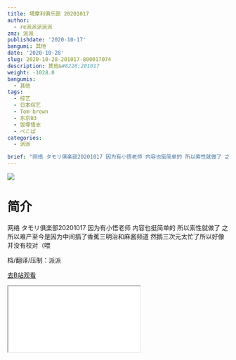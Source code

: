 ```yaml
---
title: 塔摩利俱乐部 20201017
author:
  - re派派派派派
zmz: 派派
publishdate: '2020-10-17'
bangumi: 其他
date: '2020-10-28'
slug: 2020-10-28-201017-800017074
description: 其他&#8226;201017
weight: -1028.0
bangumis:
  - 其他
tags:
  - 综艺
  - 日本综艺
  - Tom brown
  - 东京03
  - 饭塚悟志
  - ぺこぱ
categories:
  - 派派

brief: "网络 タモリ俱楽部20201017 因为有小悟老师 内容也挺简单的 所以索性就做了 之所以难产至今是因为中间插了香蕉三明治和麻酱频道 然鹅三次元太忙了所以好像并没有校对（喂 档/翻译/压制：派派"
---
```

![](https://raw.githubusercontent.com/tcgriffith/owaraisite/master/static/tmpimg/4edb4a7489bc0962a468cc98cee539f0f2f5e224.jpg.480.jpg)
# 简介  
网络 タモリ俱楽部20201017
因为有小悟老师 内容也挺简单的 所以索性就做了
之所以难产至今是因为中间插了香蕉三明治和麻酱频道 然鹅三次元太忙了所以好像并没有校对（喂

档/翻译/压制：派派  

[去B站观看](https://www.bilibili.com/video/av800017074/)
<div class ="resp-container"><iframe class="testiframe" src="//player.bilibili.com/player.html?aid=800017074"", scrolling="no", allowfullscreen="true" > </iframe></div> 
